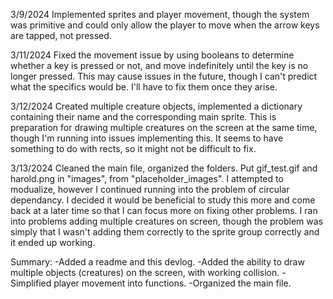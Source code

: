 3/9/2024
Implemented sprites and player movement, though the system was primitive and could only allow the player to move when the arrow keys are tapped, not pressed.


3/11/2024
Fixed the movement issue by using booleans to determine whether a key is pressed or not, and move indefinitely until the key is no longer pressed. This may cause issues in the future, though I can't predict what the specifics would be. I'll have to fix them once they arise.


3/12/2024
Created multiple creature objects, implemented a dictionary containing their name and the corresponding main sprite. This is preparation for drawing multiple creatures on the screen at the same time, though I'm running into issues implementing this. It seems to have something to do with rects, so it might not be difficult to fix.


3/13/2024
Cleaned the main file, organized the folders. Put gif_test.gif and harold.png in "images", from "placeholder_images". I attempted to modualize, however I continued running into the  problem of circular dependancy. I decided it would be beneficial to study this more and come back at a later time so that I can focus more on fixing other problems. I ran into problems adding multiple creatures on screen, though the problem was simply that I wasn't adding them correctly to the sprite group correctly and it ended up working.

Summary:
-Added a readme and this devlog. 
-Added the ability to draw multiple objects (creatures) on the screen, with working collision. 
-Simplified player movement into functions.
-Organized the main file.